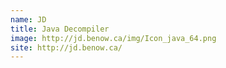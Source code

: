 ```yaml
---
name: JD
title: Java Decompiler
image: http://jd.benow.ca/img/Icon_java_64.png
site: http://jd.benow.ca/
---
```

